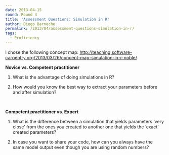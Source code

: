 ```yaml
---
date: 2013-04-15
round: Round 4
title: 'Assessment Questions: Simulation in R'
author: Diego Barneche
permalink: /2013/04/assessment-questions-simulation-in-r/
tags:
  - Proficiency
---
```

I chose the following concept map: http://teaching.software-carpentry.org/2013/03/26/concept-map-simulation-in-r-noble/

**Novice vs. Competent practitioner**

1. What is the advantage of doing simulations in R?

2. How would you know the best way to extract your parameters before and after simulation?

&nbsp;

**Competent practitioner vs. Expert**

1. What is the difference between a simulation that yields parameters &#8216;very close&#8217; from the ones you created to another one that yields the &#8216;exact&#8217; created parameters?

2. In case you want to share your code, how can you always have the same model output even though you are using random numbers?

&nbsp;
